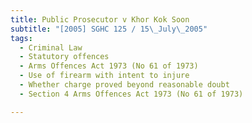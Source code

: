 ```yaml
---
title: Public Prosecutor v Khor Kok Soon
subtitle: "[2005] SGHC 125 / 15\_July\_2005"
tags:
  - Criminal Law
  - Statutory offences
  - Arms Offences Act 1973 (No 61 of 1973)
  - Use of firearm with intent to injure
  - Whether charge proved beyond reasonable doubt
  - Section 4 Arms Offences Act 1973 (No 61 of 1973)

---
```


